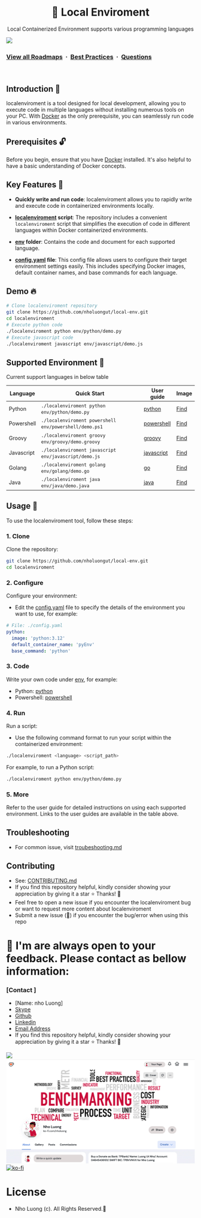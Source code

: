 <h1 align="center">🐳 Local Enviroment</h1>

<p align="center">Local Containerized Environment supports various programming languages</p>

![](https://i.imgur.com/waxVImv.png)
### [View all Roadmaps](https://github.com/nholuongut/all-roadmaps) &nbsp;&middot;&nbsp; [Best Practices](https://github.com/nholuongut/all-roadmaps/blob/main/public/best-practices/) &nbsp;&middot;&nbsp; [Questions](https://www.linkedin.com/in/nholuong/)
<br/>

## Introduction 👋

localenviroment is a tool designed for local development, allowing you to execute code in multiple languages without installing numerous tools on your PC. With [Docker](https://www.docker.com/) as the only prerequisite, you can seamlessly run code in various environments.

## Prerequisites 🔓

Before you begin, ensure that you have [Docker](https://docs.docker.com/engine/install/) installed. It's also helpful to have a basic understanding of Docker concepts.

## Key Features 🚀

- **Quickly write and run code**: localenviroment allows you to rapidly write and execute code in containerized environments locally.

- **[localenviroment](./localenviroment) script**: The repository includes a convenient `localenviroment` script that simplifies the execution of code in different languages within Docker containerized environments.

- **[env](./env/) folder**: Contains the code and document for each supported language.

- **[config.yaml](./config.yaml) file**: This config file allows users to configure their target environment settings easily. This includes specifying Docker images, default container names, and base commands for each language.

## Demo 🔥

```bash
# Clone localenviroment repository
git clone https://github.com/nholuongut/local-env.git
cd localenviroment
# Execute python code
./localenviroment python env/python/demo.py
# Execute javascript code
./localenviroment javascript env/javascript/demo.js	
```

## Supported Environment 🚀

Current support languages in below table

| Language   | Quick Start                                     | User guide                      | Image                                                 |
| ---------- | ----------------------------------------------- | ------------------------------- | ----------------------------------------------------- |
| Python     | `./localenviroment python env/python/demo.py`          | [python](./env/python/)         | [Find](https://hub.docker.com/_/python)               |
| Powershell | `./localenviroment powershell env/powershell/demo.ps1` | [powershell](./env/powershell/) | [Find](https://hub.docker.com/_/microsoft-powershell) |
| Groovy     | `./localenviroment groovy env/groovy/demo.groovy`      | [groovy](./env/groovy/)         | [Find](https://hub.docker.com/_/groovy)               |
| Javascript | `./localenviroment javascript env/javascript/demo.js`  | [javascript](./env/javascript/) | [Find](https://hub.docker.com/_/node/)                |
| Golang     | `./localenviroment golang env/golang/demo.go`          | [go](./env/golang/)             | [Find](https://hub.docker.com/_/golang/)              |
| Java       | `./localenviroment java env/java/demo.java`            | [java](./env/java/)             | [Find](https://hub.docker.com/_/openjdk)              |

## Usage 📖

To use the localenviroment tool, follow these steps:

### 1. Clone

Clone the repository:

```bash
git clone https://github.com/nholuongut/local-env.git
cd localenviroment
```

### 2. Configure

Configure your environment:

- Edit the [config.yaml](config.yaml) file to specify the details of the environment you want to use, for example:

```yaml
# File: ./config.yaml
python:
  image: 'python:3.12'
  default_container_name: 'pyEnv'
  base_command: 'python'
```

### 3. Code

Write your own code under [env](./env/), for example:

- Python: [python](./env/python/)
- Powershell: [powershell](./env/powershell/)

### 4. Run

Run a script:

- Use the following command format to run your script within the containerized environment:

```bash
./localenviroment <language> <script_path>
```

For example, to run a Python script:

```bash
./localenviroment python env/python/demo.py
```

### 5. More

Refer to the user guide for detailed instructions on using each supported environment. Links to the user guides are available in the table above.

## Troubleshooting

- For common issue, visit [troubeshooting.md](./docs/troubeshooting.md)

## Contributing
- See: [CONTRIBUTING.md](./CONTRIBUTING.md)
- If you find this repository helpful, kindly consider showing your appreciation by giving it a star ⭐ Thanks! 💖
- Feel free to open a new issue if you encounter the localenviroment bug or want to request more content about localenviroment
- Submit a new issue (🐛) if you encounter the bug/error when using this repo

# 🚀 I'm are always open to your feedback.  Please contact as bellow information:
### [Contact ]
* [Name: nho Luong]
* [Skype](luongutnho_skype)
* [Github](https://github.com/nholuongut/)
* [Linkedin](https://www.linkedin.com/in/nholuong/)
* [Email Address](luongutnho@hotmail.com)
* If you find this repository helpful, kindly consider showing your appreciation by giving it a star ⭐ Thanks! 💖

![](https://i.imgur.com/waxVImv.png)
![](Donate.jpg)
[![ko-fi](https://ko-fi.com/img/githubbutton_sm.svg)](https://ko-fi.com/nholuong)

# License
* Nho Luong (c). All Rights Reserved.🌟
